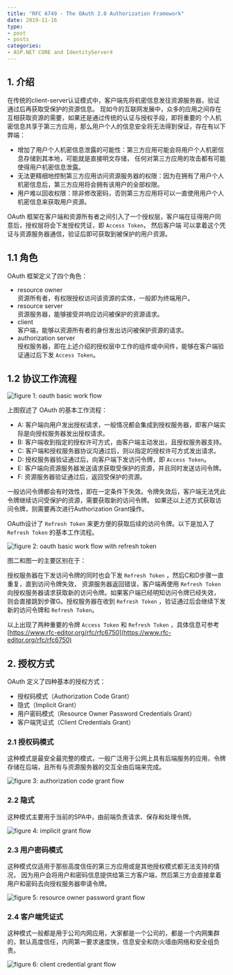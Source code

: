 ```yaml
---
title: "RFC 6749 - The OAuth 2.0 Authorization Framework"
date: 2019-11-16
type:
- post
- posts
categories:
- ASP.NET CORE and IdentityServer4
---
```


## 1. 介绍

在传统的client-server认证模式中，客户端先将机密信息发往资源服务器，验证通过后再获取受保护的资源信息。
现如今的互联网发展中，众多的应用之间存在互相获取资源的需要，如果还是通过传统的认证与授权手段，即将重要的
个人机密信息共享于第三方应用，那么用户个人的信息安全将无法得到保证，存在有以下弊端：

- 增加了用户个人机密信息泄露的可能性：第三方应用可能会将用户个人机密信息存储到其本地，可能就是直接明文存储，
  任何对第三方应用的攻击都有可能使得用户机密信息泄露。
- 无法更精细地控制第三方应用访问资源服务器的权限：因为在拥有了用户个人机密信息后，第三方应用将会拥有该用户的全部权限。
- 用户难以回收权限：除非修改密码，否则第三方应用将可以一直使用用户个人机密信息来获取用户资源。

OAuth 框架在客户端和资源所有者之间引入了一个授权层，客户端在征得用户同意后，授权层将会下发授权凭证，即 `Access Token`， 然后客户端
可以拿着这个凭证与资源服务器通信，验证后即可获取到被保护的用户资源。

## 1.1 角色

OAuth 框架定义了四个角色：

- resource owner  
  资源所有者，有权限授权访问该资源的实体，一般即为终端用户。
- resource server  
  资源服务器，能够接受并响应访问被保护的资源请求。
- client  
  客户端，能够以资源所有者的身份发出访问被保护资源的请求。
- authorization server  
  授权服务器，即在上述介绍的授权层中工作的组件或中间件，能够在客户端验证通过后下发 `Access Token`。

## 1.2 协议工作流程

![figure 1: oauth basic work flow](/images/04_aspnetcore_identityserver4/01_oauth_flow.png)

上图叙述了 OAuth 的基本工作流程：

- A: 客户端向用户发出授权请求，一般情况都会集成到授权服务器，即客户端实际是向授权服务器发出授权请求。
- B: 客户端收到指定的授权许可方式，由客户端主动发出，且授权服务器支持。
- C: 客户端和授权服务器协议沟通过后，则以指定的授权许可方式发出请求。
- D: 授权服务器验证通过后，向客户端下发访问令牌，即 `Access Token`。
- E: 客户端向资源服务器发送请求获取受保护的资源，并且同时发送访问令牌。
- F: 资源服务器验证通过后，返回受保护的资源。

一般访问令牌都会有时效性，即在一定条件下失效。令牌失效后，客户端无法凭此令牌继续访问受保护的资源，需要获取新的访问令牌。
如果还以上述方式获取访问令牌，则需要再次进行Authorization Grant操作。

OAuth设计了 `Refresh Token` 来更方便的获取后续的访问令牌。以下是加入了 `Refresh Token` 的基本工作流程。

![figure 2: oauth basic work flow with refresh token](/images/04_aspnetcore_identityserver4/02_refresh_token_flow.png)

图二和图一的主要区别在于：

授权服务器在下发访问令牌的同时也会下发 `Refresh Token` ，然后C和D步骤一直重复，直到访问令牌失效，
资源服务器返回错误，客户端再使用 `Refresh Token` 向授权服务器请求获取新的访问令牌。如果客户端已经明知访问令牌已经失效，
则会直接跳到步骤G。授权服务器在收到 `Refresh Token` ，验证通过后会继续下发新的访问令牌和 `Refresh Token`。

以上出现了两种重要的令牌 `Access Token` 和 `Refresh Token` ，具体信息可参考 [https://www.rfc-editor.org/rfc/rfc6750](https://www.rfc-editor.org/rfc/rfc6750)

## 2. 授权方式

OAuth 定义了四种基本的授权方式：

- 授权码模式（Authorization Code Grant）
- 隐式（Implicit Grant）
- 用户密码模式（Resource Owner Password Credentials Grant）
- 客户端凭证式（Client Credentials Grant）

### 2.1 授权码模式

这种模式是最安全最完整的模式，一般广泛用于公网上具有后端服务的应用，令牌存储在后端，且所有与资源服务器的交互全由后端来完成。

![figure 3: authorization code grant flow ](/images/04_aspnetcore_identityserver4/03_authorization_code_flow.png)

### 2.2 隐式

这种模式主要用于当前的SPA中，由前端负责请求、保存和处理令牌。

![figure 4: implicit grant flow ](/images/04_aspnetcore_identityserver4/04_implicit_flow.png)

### 2.3 用户密码模式

这种模式仅适用于那些高度信任的第三方应用或是其他授权模式都无法支持的情况，
因为用户会将用户和密码信息提供给第三方客户端，然后第三方会直接拿着用户和密码去向授权服务器申请令牌。

![figure 5: resource owner password grant flow ](/images/04_aspnetcore_identityserver4/05_resource_owner_password_flow.png)

### 2.4 客户端凭证式

这种模式一般都是用于公司内网应用，大家都是一个公司的，都是一个内网集群的，默认高度信任，内网第一要求速度快，信息安全和防火墙由网络和安全组负责。

![figure 6: client credential grant flow ](/images/04_aspnetcore_identityserver4/06_client_credential_flow.png)
